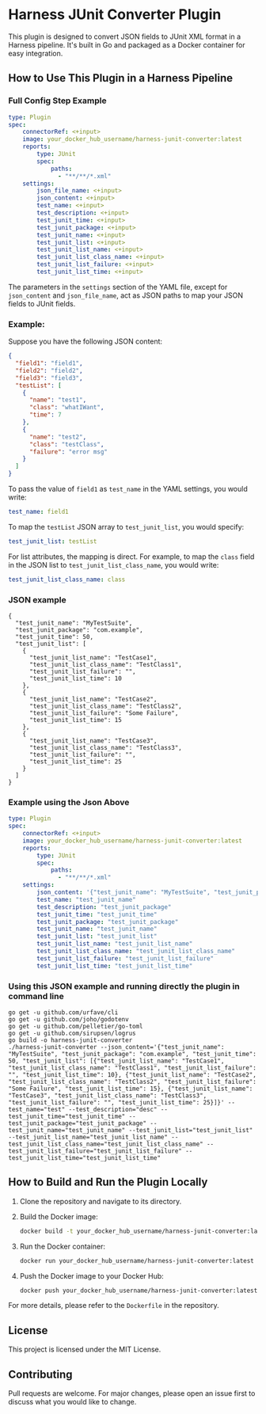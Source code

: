 # Harness JUnit Converter Plugin

This plugin is designed to convert JSON fields to JUnit XML format in a Harness pipeline. It's built in Go and packaged as a Docker container for easy integration.

## How to Use This Plugin in a Harness Pipeline

### Full Config Step Example

```yaml
type: Plugin
spec:
    connectorRef: <+input>
    image: your_docker_hub_username/harness-junit-converter:latest
    reports:
        type: JUnit
        spec:
            paths:
              - "**/**/*.xml"
    settings:
        json_file_name: <+input>
        json_content: <+input>
        test_name: <+input>
        test_description: <+input>
        test_junit_time: <+input>
        test_junit_package: <+input>
        test_junit_name: <+input>
        test_junit_list: <+input>
        test_junit_list_name: <+input>
        test_junit_list_class_name: <+input>
        test_junit_list_failure: <+input>
        test_junit_list_time: <+input>
```

The parameters in the `settings` section of the YAML file, except for `json_content` and `json_file_name`, act as JSON paths to map your JSON fields to JUnit fields. 

### Example:
Suppose you have the following JSON content:

```json
{
  "field1": "field1",
  "field2": "field2",
  "field3": "field3",
  "testList": [
    {
      "name": "test1",
      "class": "whatIWant",
      "time": 7
    },
    {
      "name": "test2",
      "class": "testClass",
      "failure": "error msg"
    }
  ]
}
```

To pass the value of `field1` as `test_name` in the YAML settings, you would write:

```yaml
test_name: field1
```

To map the `testList` JSON array to `test_junit_list`, you would specify:

```yaml
test_junit_list: testList
```

For list attributes, the mapping is direct. For example, to map the `class` field in the JSON list to `test_junit_list_class_name`, you would write:

```yaml
test_junit_list_class_name: class
```


### JSON example

```
{
  "test_junit_name": "MyTestSuite",
  "test_junit_package": "com.example",
  "test_junit_time": 50,
  "test_junit_list": [
    {
      "test_junit_list_name": "TestCase1",
      "test_junit_list_class_name": "TestClass1",
      "test_junit_list_failure": "",
      "test_junit_list_time": 10
    },
    {
      "test_junit_list_name": "TestCase2",
      "test_junit_list_class_name": "TestClass2",
      "test_junit_list_failure": "Some Failure",
      "test_junit_list_time": 15
    },
    {
      "test_junit_list_name": "TestCase3",
      "test_junit_list_class_name": "TestClass3",
      "test_junit_list_failure": "",
      "test_junit_list_time": 25
    }
  ]
}
```

### Example using the Json Above

```yaml
type: Plugin
spec:
    connectorRef: <+input>
    image: your_docker_hub_username/harness-junit-converter:latest
    reports:
        type: JUnit
        spec:
            paths:
              - "**/**/*.xml"
    settings:
        json_content: '{"test_junit_name": "MyTestSuite", "test_junit_package": "com.example", "test_junit_time": 50, "test_junit_list": [{"test_junit_list_name": "TestCase1", "test_junit_list_class_name": "TestClass1", "test_junit_list_failure": "", "test_junit_list_time": 10}, {"test_junit_list_name": "TestCase2", "test_junit_list_class_name": "TestClass2", "test_junit_list_failure": "Some Failure", "test_junit_list_time": 15}, {"test_junit_list_name": "TestCase3", "test_junit_list_class_name": "TestClass3", "test_junit_list_failure": "", "test_junit_list_time": 25}]}'
        test_name: "test_junit_name"
        test_description: "test_junit_package"
        test_junit_time: "test_junit_time"
        test_junit_package: "test_junit_package"
        test_junit_name: "test_junit_name"
        test_junit_list: "test_junit_list"
        test_junit_list_name: "test_junit_list_name"
        test_junit_list_class_name: "test_junit_list_class_name"
        test_junit_list_failure: "test_junit_list_failure"
        test_junit_list_time: "test_junit_list_time"
```

### Using this JSON example and running directly the plugin in command line

```
go get -u github.com/urfave/cli
go get -u github.com/joho/godotenv
go get -u github.com/pelletier/go-toml
go get -u github.com/sirupsen/logrus
go build -o harness-junit-converter
./harness-junit-converter --json_content='{"test_junit_name": "MyTestSuite", "test_junit_package": "com.example", "test_junit_time": 50, "test_junit_list": [{"test_junit_list_name": "TestCase1", "test_junit_list_class_name": "TestClass1", "test_junit_list_failure": "", "test_junit_list_time": 10}, {"test_junit_list_name": "TestCase2", "test_junit_list_class_name": "TestClass2", "test_junit_list_failure": "Some Failure", "test_junit_list_time": 15}, {"test_junit_list_name": "TestCase3", "test_junit_list_class_name": "TestClass3", "test_junit_list_failure": "", "test_junit_list_time": 25}]}' --test_name="test" --test_description="desc" --test_junit_time="test_junit_time" --test_junit_package="test_junit_package" --test_junit_name="test_junit_name" --test_junit_list="test_junit_list" --test_junit_list_name="test_junit_list_name" --test_junit_list_class_name="test_junit_list_class_name" --test_junit_list_failure="test_junit_list_failure" --test_junit_list_time="test_junit_list_time"
```

## How to Build and Run the Plugin Locally

1. Clone the repository and navigate to its directory.
2. Build the Docker image:

    ```bash
    docker build -t your_docker_hub_username/harness-junit-converter:latest .
    ```

3. Run the Docker container:

    ```bash
    docker run your_docker_hub_username/harness-junit-converter:latest
    ```

4. Push the Docker image to your Docker Hub:

    ```bash
    docker push your_docker_hub_username/harness-junit-converter:latest
    ```

For more details, please refer to the `Dockerfile` in the repository.

## License

This project is licensed under the MIT License.

## Contributing

Pull requests are welcome. For major changes, please open an issue first to discuss what you would like to change.
